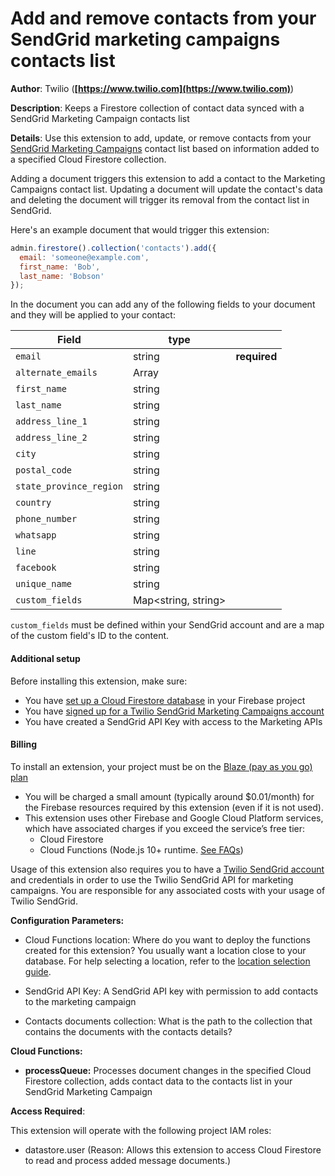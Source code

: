 # Add and remove contacts from your SendGrid marketing campaigns contacts list

**Author**: Twilio (**[https://www.twilio.com](https://www.twilio.com)**)

**Description**: Keeps a Firestore collection of contact data synced with a SendGrid Marketing Campaign contacts list



**Details**: Use this extension to add, update, or remove contacts from your [SendGrid Marketing Campaigns](https://sendgrid.com/solutions/email-marketing/) contact list based on information added to a specified Cloud Firestore collection.

Adding a document triggers this extension to add a contact to the Marketing Campaigns contact list. Updating a document will update the contact's data and deleting the document will trigger its removal from the contact list in SendGrid.

Here's an example document that would trigger this extension:

```js
admin.firestore().collection('contacts').add({
  email: 'someone@example.com',
  first_name: 'Bob',
  last_name: 'Bobson'
});
```

In the document you can add any of the following fields to your document and they will be applied to your contact:

| Field                   | type                |              |
| ----------------------- | ------------------- | ------------ |
| `email`                 | string              | **required** |
| `alternate_emails`      | Array<string>       |              |
| `first_name`            | string              |              |
| `last_name`             | string              |              |
| `address_line_1`        | string              |              |
| `address_line_2`        | string              |              |
| `city`                  | string              |              |
| `postal_code`           | string              |              |
| `state_province_region` | string              |              |
| `country`               | string              |              |
| `phone_number`          | string              |              |
| `whatsapp`              | string              |              |
| `line`                  | string              |              |
| `facebook`              | string              |              |
| `unique_name`           | string              |              |
| `custom_fields`         | Map<string, string> |              |

`custom_fields` must be defined within your SendGrid account and are a map of the custom field's ID to the content.

#### Additional setup

Before installing this extension, make sure:

* You have [set up a Cloud Firestore database](https://firebase.google.com/docs/firestore/quickstart) in your Firebase project
* You have [signed up for a Twilio SendGrid Marketing Campaigns account](https://signup.sendgrid.com/)
* You have created a SendGrid API Key with access to the Marketing APIs

#### Billing
To install an extension, your project must be on the [Blaze (pay as you go) plan](https://firebase.google.com/pricing)

- You will be charged a small amount (typically around $0.01/month) for the Firebase resources required by this extension (even if it is not used).
- This extension uses other Firebase and Google Cloud Platform services, which have associated charges if you exceed the service’s free tier:
  - Cloud Firestore
  - Cloud Functions (Node.js 10+ runtime. [See FAQs](https://firebase.google.com/support/faq#extensions-pricing))

Usage of this extension also requires you to have a [Twilio SendGrid account](https://www.sendgrid.com/) and credentials in order to use the Twilio SendGrid API for marketing campaigns. You are responsible for any associated costs with your usage of Twilio SendGrid.




**Configuration Parameters:**

* Cloud Functions location: Where do you want to deploy the functions created for this extension? You usually want a location close to your database. For help selecting a location, refer to the [location selection guide](https://firebase.google.com/docs/functions/locations).

* SendGrid API Key: A SendGrid API key with permission to add contacts to the marketing campaign

* Contacts documents collection: What is the path to the collection that contains the documents with the contacts details?



**Cloud Functions:**

* **processQueue:** Processes document changes in the specified Cloud Firestore collection, adds contact data to the contacts list in your SendGrid Marketing Campaign



**Access Required**:



This extension will operate with the following project IAM roles:

* datastore.user (Reason: Allows this extension to access Cloud Firestore to read and process added message documents.)
